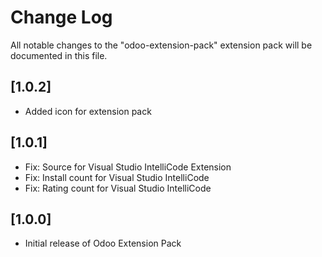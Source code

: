 # Change Log

All notable changes to the "odoo-extension-pack" extension pack will be documented in this file.

## [1.0.2]

- Added icon for extension pack

## [1.0.1]

- Fix: Source for Visual Studio IntelliCode Extension
- Fix: Install count for Visual Studio IntelliCode
- Fix: Rating count for Visual Studio IntelliCode

## [1.0.0]

- Initial release of Odoo Extension Pack
